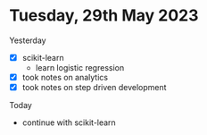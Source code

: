 # Tuesday, 29th May 2023

Yesterday
- [x] scikit-learn
	- learn logistic regression
- [x] took notes on analytics
- [x] took notes on step driven development

Today
- continue with scikit-learn

